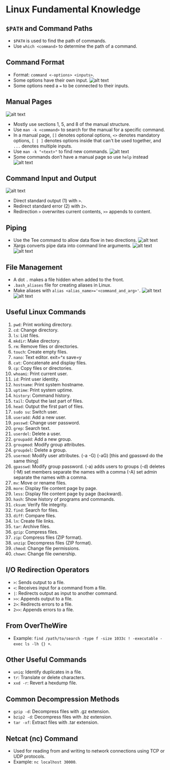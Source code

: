 # Linux Fundamental Knowledge

## `$PATH` and Command Paths
- `$PATH` is used to find the path of commands.
- Use `which <command>` to determine the path of a command.

## Command Format
- Format: `command <-options> <inputs>`.
- Some options have their own input.
![alt text](img/image.png)
- Some options need a `=` to be connected to their inputs.

## Manual Pages
![alt text](img/image-1.png)
- Mostly use sections 1, 5, and 8 of the manual structure.
- Use `man -k <command>` to search for the manual for a specific command.
- In a manual page, `[]` denotes optional options, `<>` denotes mandatory options, `[ | ]` denotes options inside that can't be used together, and `...` denotes multiple inputs.
- Use `man -k "<text>"` to find new commands.
![alt text](img/image-2.png)
- Some commands don’t have a manual page so use `help` instead
![alt text](img/image-3.png)

## Command Input and Output
![alt text](img/image-4.png)
- Direct standard output (1) with `>`.
- Redirect standard error (2) with `2>`.
- Redirection `>` overwrites current contents, `>>` appends to content.

## Piping
- Use the Tee command to allow data flow in two directions.
![alt text](img/image-5.png)
- Xargs converts pipe data into command line arguments.
![alt text](img/image-6.png)
![alt text](img/image-7.png)

## File Management
- A dot `.` makes a file hidden when added to the front.
- `.bash_aliases` file for creating aliases in Linux.
- Make aliases with `alias <alias_name>='<command_and_arg>'`.
![alt text](img/image-8.png)
![alt text](img/image-9.png)

## Useful Linux Commands
1. `pwd`: Print working directory.
2. `cd`: Change directory.
3. `ls`: List files.
4. `mkdir`: Make directory.
5. `rm`: Remove files or directories.
6. `touch`: Create empty files.
7. `nano`: Text editor. exit=^x    save=y
8. `cat`: Concatenate and display files.
9. `cp`: Copy files or directories.
10. `whoami`: Print current user.
11. `id`: Print user identity.
12. `hostname`: Print system hostname.
13. `uptime`: Print system uptime.
14. `history`: Command history.
15. `tail`: Output the last part of files.
16. `head`: Output the first part of files.
17. `sudo su`: Switch user.
18. `useradd`: Add a new user.
19. `passwd`: Change user password.
20. `grep`: Search text.
21. `userdel`: Delete a user.
22. `groupadd`: Add a new group.
23. `groupmod`: Modify group attributes.
24. `groupdel`: Delete a group.
25. `usermod`: Modify user attributes. (-a -G) (-aG) [this and gpasswd do the same thing]
26. `gpasswd`: Modify group password. (-a) adds users to groups (-d) deletes (-M) set members separate the names with a comma (-A) set admin separate the names with a comma.
27. `mv`: Move or rename files.
28. `more`: Display file content page by page.
29. `less`: Display file content page by page (backward).
30. `hash`: Show history of programs and commands.
31. `cksum`: Verify file integrity.
32. `find`: Search for files.
33. `diff`: Compare files.
34. `ln`: Create file links.
35. `tar`: Archive files.
36. `gzip`: Compress files.
37. `zip`: Compress files (ZIP format).
38. `unzip`: Decompress files (ZIP format).
39. `chmod`: Change file permissions.
40. `chown`: Change file ownership.

## I/O Redirection Operators
- `>`: Sends output to a file.
- `<`: Receives input for a command from a file.
- `|`: Redirects output as input to another command.
- `>>`: Appends output to a file.
- `2>`: Redirects errors to a file.
- `2>>`: Appends errors to a file.

## From OverTheWire
- Example: `find /path/to/search -type f -size 1033c ! -executable -exec ls -lh {} +`.

## Other Useful Commands
- `uniq`: Identify duplicates in a file.
- `tr`: Translate or delete characters.
- `xxd -r`: Revert a hexdump file.

## Common Decompression Methods
- `gzip -d`: Decompress files with .gz extension.
- `bzip2 -d`: Decompress files with .bz extension.
- `tar -xf`: Extract files with .tar extension.

## Netcat (nc) Command
- Used for reading from and writing to network connections using TCP or UDP protocols.
- Example: `nc localhost 30000`.
